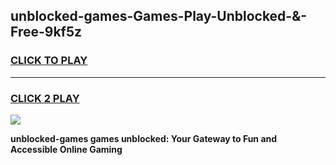 
## unblocked-games-Games-Play-Unblocked-&-Free-9kf5z
<h3>
<a href="https://premium76.site?title=unblocked-games&ref=24A">CLICK TO PLAY</a></h3>
<hr>

<h3>
<a href="https://premium76.site?title=unblocked-games&ref=24A">CLICK 2 PLAY</a>
  
</h3>

<a href="https://premium76.site?title=unblocked-games&ref=24A"><img src="https://clearcache.store/games.png"></a>


**unblocked-games games unblocked: Your Gateway to Fun and Accessible Online Gaming**
